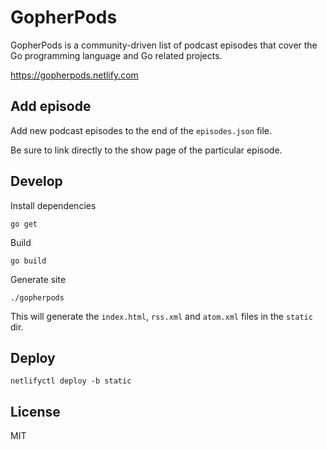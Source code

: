 # GopherPods

GopherPods is a community-driven list of podcast episodes that cover the Go programming language and Go related projects.

https://gopherpods.netlify.com

## Add episode

Add new podcast episodes to the end of the `episodes.json` file.

Be sure to link directly to the show page of the particular episode.

## Develop

Install dependencies

```
go get
```

Build

```
go build
```

Generate site

```
./gopherpods
```

This will generate the `index.html`, `rss.xml` and `atom.xml` files in the `static` dir.

## Deploy

```
netlifyctl deploy -b static
``` 

## License

MIT
